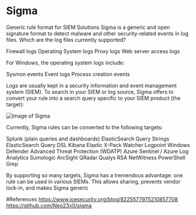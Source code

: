 # Sigma
Generic rule format for SIEM Solutions
Sigma is a generic and open signature format to detect malware and other security-related events in log files. Which are the log files currently supported? 

Firewall logs
Operating System logs
Proxy logs
Web server access logs

For Windows, the operating system logs include:

Sysmon events
Event logs 
Process creation events

Logs are usually kept in a security information and event management system (SIEM). To search in your SIEM or log source, Sigma offers to convert your rule into a search query specific to your SIEM product (the target):

![Image of Sigma](https://1.bp.blogspot.com/-bMnJITlj6ew/Wp7przGlR-I/AAAAAAAAKdA/tVVOzbNY310X3PjxsSmt4c7u498O_4eWACLcBGAs/s1600/sigma_4_Sigma-description.png)

Currently, Sigma rules can be converted to the following targets:


Splunk (plain queries and dashboards)
ElasticSearch Query Strings
ElasticSearch Query DSL
Kibana
Elastic X-Pack Watcher
Logpoint
Windows Defender Advanced Threat Protection (WDATP)
Azure Sentinel / Azure Log Analytics
Sumologic
ArcSight
QRadar
Qualys
RSA NetWitness
PowerShell
Grep


By supporting so many targets, Sigma has a tremendous advantage: one rule can be used in various SIEMs. This allows sharing, prevents vendor lock-in, and makes Sigma generic

#References
https://www.joesecurity.org/blog/8225577975210857708
https://github.com/Neo23x0/sigma
